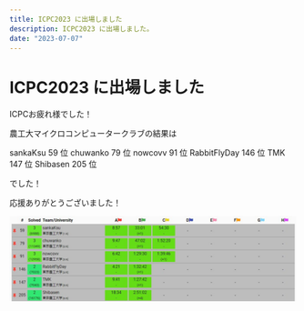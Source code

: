 ```yaml
---
title: ICPC2023 に出場しました
description: ICPC2023 に出場しました。
date: "2023-07-07"
---
```


# ICPC2023 に出場しました

ICPCお疲れ様でした！

農工大マイクロコンピュータークラブの結果は

sankaKsu 59 位
chuwanko 79 位
nowcovv 91 位
RabbitFlyDay 146 位
TMK 147 位
Shibasen 205 位

でした！

応援ありがとうございました！

![result](./1.png)
